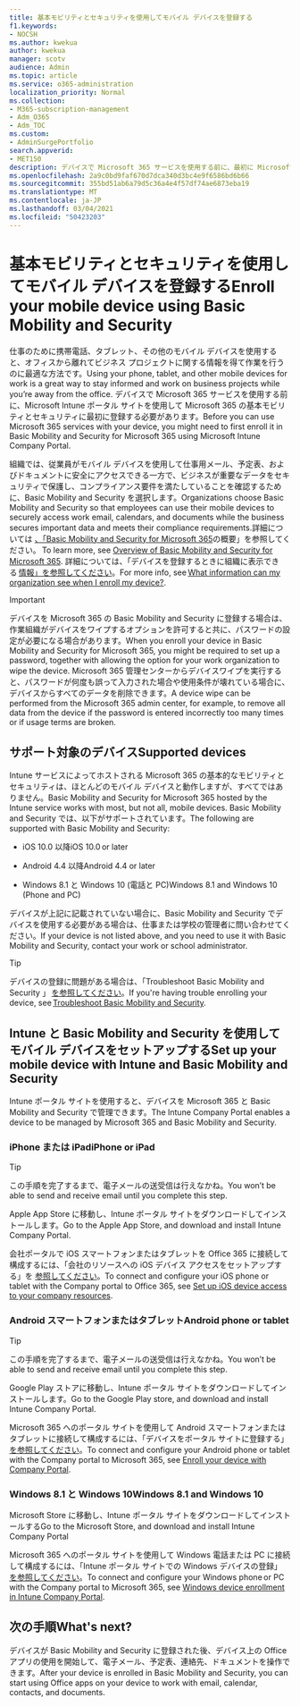 ```yaml
---
title: 基本モビリティとセキュリティを使用してモバイル デバイスを登録する
f1.keywords:
- NOCSH
ms.author: kwekua
author: kwekua
manager: scotv
audience: Admin
ms.topic: article
ms.service: o365-administration
localization_priority: Normal
ms.collection:
- M365-subscription-management
- Adm_O365
- Adm_TOC
ms.custom:
- AdminSurgePortfolio
search.appverid:
- MET150
description: デバイスで Microsoft 365 サービスを使用する前に、最初に Microsoft 365 の Basic Mobility and Security に登録する必要があります。
ms.openlocfilehash: 2a9c0bd9faf670d7dca340d3bc4e9f6586bd6b66
ms.sourcegitcommit: 355bd51ab6a79d5c36a4e4f57df74ae6873eba19
ms.translationtype: MT
ms.contentlocale: ja-JP
ms.lasthandoff: 03/04/2021
ms.locfileid: "50423203"
---
```

# <a name="enroll-your-mobile-device-using-basic-mobility-and-security"></a><span data-ttu-id="a7fd6-103">基本モビリティとセキュリティを使用してモバイル デバイスを登録する</span><span class="sxs-lookup"><span data-stu-id="a7fd6-103">Enroll your mobile device using Basic Mobility and Security</span></span>

<span data-ttu-id="a7fd6-104">仕事のために携帯電話、タブレット、その他のモバイル デバイスを使用すると、オフィスから離れてビジネス プロジェクトに関する情報を得て作業を行うのに最適な方法です。</span><span class="sxs-lookup"><span data-stu-id="a7fd6-104">Using your phone, tablet, and other mobile devices for work is a great way to stay informed and work on business projects while you’re away from the office.</span></span> <span data-ttu-id="a7fd6-105">デバイスで Microsoft 365 サービスを使用する前に、Microsoft Intune ポータル サイトを使用して Microsoft 365 の基本モビリティとセキュリティに最初に登録する必要があります。</span><span class="sxs-lookup"><span data-stu-id="a7fd6-105">Before you can use Microsoft 365 services with your device, you might need to first enroll it in Basic Mobility and Security for Microsoft 365 using Microsoft Intune Company Portal.</span></span>

<span data-ttu-id="a7fd6-106">組織では、従業員がモバイル デバイスを使用して仕事用メール、予定表、およびドキュメントに安全にアクセスできる一方で、ビジネスが重要なデータをセキュリティで保護し、コンプライアンス要件を満たしていることを確認するために、Basic Mobility and Security を選択します。</span><span class="sxs-lookup"><span data-stu-id="a7fd6-106">Organizations choose Basic Mobility and Security so that employees can use their mobile devices to securely access work email, calendars, and documents while the business secures important data and meets their compliance requirements.</span></span><span data-ttu-id="a7fd6-107">詳細については [、「Basic Mobility and Security for Microsoft 365](overview.md)の概要」を参照してください。</span><span class="sxs-lookup"><span data-stu-id="a7fd6-107"> To learn more, see [Overview of Basic Mobility and Security for Microsoft 365](overview.md).</span></span> <span data-ttu-id="a7fd6-108">詳細については、「デバイスを登録するときに組織に表示できる [情報」を参照してください](https://docs.microsoft.com/intune-user-help/what-info-can-your-company-see-when-you-enroll-your-device-in-intune)。</span><span class="sxs-lookup"><span data-stu-id="a7fd6-108">For more info, see [What information can my organization see when I enroll my device?](https://docs.microsoft.com/intune-user-help/what-info-can-your-company-see-when-you-enroll-your-device-in-intune).</span></span>

>[!IMPORTANT] 
><span data-ttu-id="a7fd6-109">デバイスを Microsoft 365 の Basic Mobility and Security に登録する場合は、作業組織がデバイスをワイプするオプションを許可すると共に、パスワードの設定が必要になる場合があります。</span><span class="sxs-lookup"><span data-stu-id="a7fd6-109">When you enroll your device in Basic Mobility and Security for Microsoft 365, you might be required to set up a password, together with allowing the option for your work organization to wipe the device.</span></span> <span data-ttu-id="a7fd6-110">Microsoft 365 管理センターからデバイスワイプを実行すると、パスワードが何度も誤って入力された場合や使用条件が壊れている場合に、デバイスからすべてのデータを削除できます。</span><span class="sxs-lookup"><span data-stu-id="a7fd6-110">A device wipe can be performed from the Microsoft 365 admin center, for example, to remove all data from the device if the password is entered incorrectly too many times or if usage terms are broken.</span></span>

## <a name="supported-devices"></a><span data-ttu-id="a7fd6-111">サポート対象のデバイス</span><span class="sxs-lookup"><span data-stu-id="a7fd6-111">Supported devices</span></span>

<span data-ttu-id="a7fd6-112">Intune サービスによってホストされる Microsoft 365 の基本的なモビリティとセキュリティは、ほとんどのモバイル デバイスと動作しますが、すべてではありません。</span><span class="sxs-lookup"><span data-stu-id="a7fd6-112">Basic Mobility and Security for Microsoft 365 hosted by the Intune service works with most, but not all, mobile devices.</span></span> <span data-ttu-id="a7fd6-113">Basic Mobility and Security では、以下がサポートされています。</span><span class="sxs-lookup"><span data-stu-id="a7fd6-113">The following are supported with Basic Mobility and Security:</span></span>

- <span data-ttu-id="a7fd6-114">iOS 10.0 以降</span><span class="sxs-lookup"><span data-stu-id="a7fd6-114">iOS 10.0 or later</span></span>

- <span data-ttu-id="a7fd6-115">Android 4.4 以降</span><span class="sxs-lookup"><span data-stu-id="a7fd6-115">Android 4.4 or later</span></span>

- <span data-ttu-id="a7fd6-116">Windows 8.1 と Windows 10 (電話と PC)</span><span class="sxs-lookup"><span data-stu-id="a7fd6-116">Windows 8.1 and Windows 10 (Phone and PC)</span></span>

<span data-ttu-id="a7fd6-117">デバイスが上記に記載されていない場合に、Basic Mobility and Security でデバイスを使用する必要がある場合は、仕事または学校の管理者に問い合わせてください。</span><span class="sxs-lookup"><span data-stu-id="a7fd6-117">If your device is not listed above, and you need to use it with Basic Mobility and Security, contact your work or school administrator.</span></span>

>[!TIP]
><span data-ttu-id="a7fd6-118">デバイスの登録に問題がある場合は、「Troubleshoot Basic Mobility and Security 」 [を参照してください](troubleshoot.md)。</span><span class="sxs-lookup"><span data-stu-id="a7fd6-118">If you're having trouble enrolling your device, see [Troubleshoot Basic Mobility and Security](troubleshoot.md).</span></span>

## <a name="set-up-your-mobile-device-with-intune-and-basic-mobility-and-security"></a><span data-ttu-id="a7fd6-119">Intune と Basic Mobility and Security を使用してモバイル デバイスをセットアップする</span><span class="sxs-lookup"><span data-stu-id="a7fd6-119">Set up your mobile device with Intune and Basic Mobility and Security</span></span>

<span data-ttu-id="a7fd6-120">Intune ポータル サイトを使用すると、デバイスを Microsoft 365 と Basic Mobility and Security で管理できます。</span><span class="sxs-lookup"><span data-stu-id="a7fd6-120">The Intune Company Portal enables a device to be managed by Microsoft 365 and Basic Mobility and Security.</span></span>

### <a name="iphone-or-ipad"></a><span data-ttu-id="a7fd6-121">iPhone または iPad</span><span class="sxs-lookup"><span data-stu-id="a7fd6-121">iPhone or iPad</span></span>

>[!TIP]
><span data-ttu-id="a7fd6-122">この手順を完了するまで、電子メールの送受信は行えなかね。</span><span class="sxs-lookup"><span data-stu-id="a7fd6-122">You won’t be able to send and receive email until you complete this step.</span></span>

<span data-ttu-id="a7fd6-123">Apple App Store に移動し、Intune ポータル サイトをダウンロードしてインストールします。</span><span class="sxs-lookup"><span data-stu-id="a7fd6-123">Go to the Apple App Store, and download and install Intune Company Portal.</span></span>

<span data-ttu-id="a7fd6-124">会社ポータルで iOS スマートフォンまたはタブレットを Office 365 に接続して構成するには、「会社のリソースへの iOS デバイス アクセスをセットアップする」を [参照してください](https://go.microsoft.com/fwlink/?linkid=875316)。</span><span class="sxs-lookup"><span data-stu-id="a7fd6-124">To connect and configure your iOS phone or tablet with the Company portal to Office 365, see [Set up iOS device access to your company resources](https://go.microsoft.com/fwlink/?linkid=875316).</span></span>

### <a name="android-phone-or-tablet"></a><span data-ttu-id="a7fd6-125">Android スマートフォンまたはタブレット</span><span class="sxs-lookup"><span data-stu-id="a7fd6-125">Android phone or tablet</span></span>

>[!TIP]
><span data-ttu-id="a7fd6-126">この手順を完了するまで、電子メールの送受信は行えなかね。</span><span class="sxs-lookup"><span data-stu-id="a7fd6-126">You won’t be able to send and receive email until you complete this step.</span></span>

<span data-ttu-id="a7fd6-127">Google Play ストアに移動し、Intune ポータル サイトをダウンロードしてインストールします。</span><span class="sxs-lookup"><span data-stu-id="a7fd6-127">Go to the Google Play store, and download and install Intune Company Portal.</span></span>

<span data-ttu-id="a7fd6-128">Microsoft 365 へのポータル サイトを使用して Android スマートフォンまたはタブレットに接続して構成するには、「デバイスをポータル サイトに登録する」 [を参照してください](https://go.microsoft.com/fwlink/?linkid=875317)。</span><span class="sxs-lookup"><span data-stu-id="a7fd6-128">To connect and configure your Android phone or tablet with the Company portal to Microsoft 365, see [Enroll your device with Company Portal](https://go.microsoft.com/fwlink/?linkid=875317).</span></span>

### <a name="windows-81-and-windows-10"></a><span data-ttu-id="a7fd6-129">Windows 8.1 と Windows 10</span><span class="sxs-lookup"><span data-stu-id="a7fd6-129">Windows 8.1 and Windows 10</span></span>

<span data-ttu-id="a7fd6-130">Microsoft Store に移動し、Intune ポータル サイトをダウンロードしてインストールする</span><span class="sxs-lookup"><span data-stu-id="a7fd6-130">Go to the Microsoft Store, and download and install Intune Company Portal</span></span>

<span data-ttu-id="a7fd6-131">Microsoft 365 へのポータル サイトを使用して Windows 電話または PC に接続して構成するには、「Intune ポータル サイトでの Windows デバイスの登録」 [を参照してください](https://docs.microsoft.com/intune-user-help/windows-enrollment-company-portal)。</span><span class="sxs-lookup"><span data-stu-id="a7fd6-131">To connect and configure your Windows phone or PC with the Company portal to Microsoft 365, see [Windows device enrollment in Intune Company Portal](https://docs.microsoft.com/intune-user-help/windows-enrollment-company-portal).</span></span>

## <a name="whats-next"></a><span data-ttu-id="a7fd6-132">次の手順</span><span class="sxs-lookup"><span data-stu-id="a7fd6-132">What's next?</span></span>

<span data-ttu-id="a7fd6-133">デバイスが Basic Mobility and Security に登録された後、デバイス上の Office アプリの使用を開始して、電子メール、予定表、連絡先、ドキュメントを操作できます。</span><span class="sxs-lookup"><span data-stu-id="a7fd6-133">After your device is enrolled in Basic Mobility and Security, you can start using Office apps on your device to work with email, calendar, contacts, and documents.</span></span>
